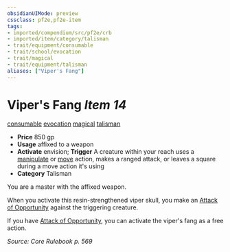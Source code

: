 ```yaml
---
obsidianUIMode: preview
cssclass: pf2e,pf2e-item
tags:
- imported/compendium/src/pf2e/crb
- imported/item/category/talisman
- trait/equipment/consumable
- trait/school/evocation
- trait/magical
- trait/equipment/talisman
aliases: ["Viper's Fang"]
---
```

# Viper's Fang *Item 14*  
[consumable](consumable.md)  [evocation](evocation.md)  [magical](magical.md)  [talisman](talisman.md)  

- **Price** 850 gp
- **Usage** affixed to a weapon
- **Activate** envision; **Trigger** A creature within your reach uses a [manipulate](manipulate.md) or [move](move.md) action, makes a ranged attack, or leaves a square during a move action it's using
- **Category** Talisman

You are a master with the affixed weapon.

When you activate this resin-strengthened viper skull, you make an [Attack of Opportunity](rules/actions/attack-of-opportunity.md) against the triggering creature.

If you have [Attack of Opportunity](rules/actions/attack-of-opportunity.md), you can activate the viper's fang as a free action.

*Source: Core Rulebook p. 569*